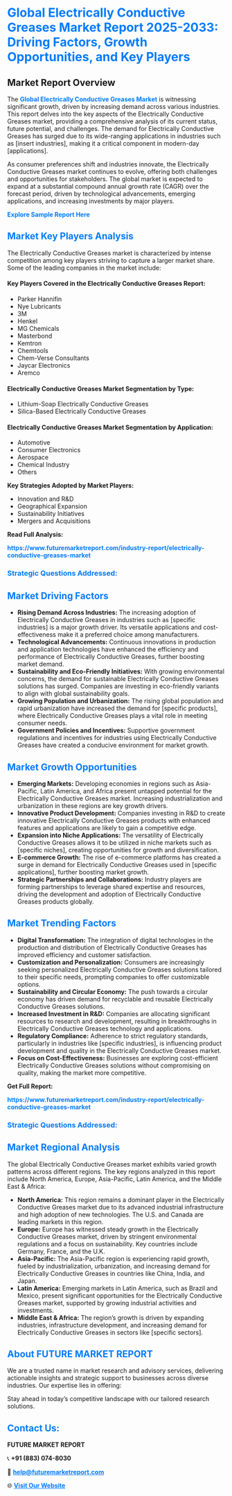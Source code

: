 <h1 style="color: #007BFF;">Global Electrically Conductive Greases Market Report 2025-2033: Driving Factors, Growth Opportunities, and Key Players</h1>

<section id="overview">
<h2>Market Report Overview</h2>
<p>The <a href="https://www.futuremarketreport.com/industry-report/electrically-conductive-greases-market" style="color: #007BFF; text-decoration: none;"><strong>Global Electrically Conductive Greases Market</strong></a> is witnessing significant growth, driven by increasing demand across various industries. This report delves into the key aspects of the Electrically Conductive Greases market, providing a comprehensive analysis of its current status, future potential, and challenges. The demand for Electrically Conductive Greases has surged due to its wide-ranging applications in industries such as [insert industries], making it a critical component in modern-day [applications].</p>
<p>As consumer preferences shift and industries innovate, the Electrically Conductive Greases market continues to evolve, offering both challenges and opportunities for stakeholders. The global market is expected to expand at a substantial compound annual growth rate (CAGR) over the forecast period, driven by technological advancements, emerging applications, and increasing investments by major players.</p>
</section>

<section id="overview">
<p><a href="https://www.futuremarketreport.com/request-sample/reportId=91832" style="color: #007BFF; text-decoration: none;"><strong>Explore Sample Report Here</strong></a></p>
</section>

<section id="key-players">
<h2 style="color: #007BFF;">Market Key Players Analysis</h2>
<p>The Electrically Conductive Greases market is characterized by intense competition among key players striving to capture a larger market share. Some of the leading companies in the market include:</p>
<h4>Key Players Covered in the Electrically Conductive Greases Report:</h4>
<ul><li>Parker Hannifin</li><li>Nye Lubricants</li><li>3M</li><li>Henkel</li><li>MG Chemicals</li><li>Masterbond</li><li>Kemtron</li><li>Chemtools</li><li>Chem-Verse Consultants</li><li>Jaycar Electronics</li><li>Aremco</li></ul>
<h4>Electrically Conductive Greases Market Segmentation by Type:</h4>
<ul><li>Lithium-Soap Electrically Conductive Greases</li><li>Silica-Based Electrically Conductive Greases</li></ul>

<h4>Electrically Conductive Greases Market Segmentation by Application:</h4>
<ul><li>Automotive</li><li>Consumer Electronics</li><li>Aerospace</li><li>Chemical Industry</li><li>Others</li></ul>
<p><strong>Key Strategies Adopted by Market Players:</strong></p>
<ul>
<li>Innovation and R&D</li>
<li>Geographical Expansion</li>
<li>Sustainability Initiatives</li>
<li>Mergers and Acquisitions</li>
</ul>
</section>

<section>
<p><strong>Read Full Analysis: </strong></p><a href="https://www.futuremarketreport.com/industry-report/electrically-conductive-greases-market" style="color: #007BFF; text-decoration: none;"><strong>https://www.futuremarketreport.com/industry-report/electrically-conductive-greases-market</strong></a>
<h3 style="color: #007BFF;">Strategic Questions Addressed:</h3>
</section>

<section id="driving-factors">
<h2 style="color: #007BFF;">Market Driving Factors</h2>
<ul>
<li><strong>Rising Demand Across Industries:</strong> The increasing adoption of Electrically Conductive Greases in industries such as [specific industries] is a major growth driver. Its versatile applications and cost-effectiveness make it a preferred choice among manufacturers.</li>
<li><strong>Technological Advancements:</strong> Continuous innovations in production and application technologies have enhanced the efficiency and performance of Electrically Conductive Greases, further boosting market demand.</li>
<li><strong>Sustainability and Eco-Friendly Initiatives:</strong> With growing environmental concerns, the demand for sustainable Electrically Conductive Greases solutions has surged. Companies are investing in eco-friendly variants to align with global sustainability goals.</li>
<li><strong>Growing Population and Urbanization:</strong> The rising global population and rapid urbanization have increased the demand for [specific products], where Electrically Conductive Greases plays a vital role in meeting consumer needs.</li>
<li><strong>Government Policies and Incentives:</strong> Supportive government regulations and incentives for industries using Electrically Conductive Greases have created a conducive environment for market growth.</li>
</ul>
</section>

<section id="growth-opportunities">
<h2 style="color: #007BFF;">Market Growth Opportunities</h2>
<ul>
<li><strong>Emerging Markets:</strong> Developing economies in regions such as Asia-Pacific, Latin America, and Africa present untapped potential for the Electrically Conductive Greases market. Increasing industrialization and urbanization in these regions are key growth drivers.</li>
<li><strong>Innovative Product Development:</strong> Companies investing in R&D to create innovative Electrically Conductive Greases products with enhanced features and applications are likely to gain a competitive edge.</li>
<li><strong>Expansion into Niche Applications:</strong> The versatility of Electrically Conductive Greases allows it to be utilized in niche markets such as [specific niches], creating opportunities for growth and diversification.</li>
<li><strong>E-commerce Growth:</strong> The rise of e-commerce platforms has created a surge in demand for Electrically Conductive Greases used in [specific applications], further boosting market growth.</li>
<li><strong>Strategic Partnerships and Collaborations:</strong> Industry players are forming partnerships to leverage shared expertise and resources, driving the development and adoption of Electrically Conductive Greases products globally.</li>
</ul>
</section>

<section id="trending-factors">
<h2 style="color: #007BFF;">Market Trending Factors</h2>
<ul>
<li><strong>Digital Transformation:</strong> The integration of digital technologies in the production and distribution of Electrically Conductive Greases has improved efficiency and customer satisfaction.</li>
<li><strong>Customization and Personalization:</strong> Consumers are increasingly seeking personalized Electrically Conductive Greases solutions tailored to their specific needs, prompting companies to offer customizable options.</li>
<li><strong>Sustainability and Circular Economy:</strong> The push towards a circular economy has driven demand for recyclable and reusable Electrically Conductive Greases solutions.</li>
<li><strong>Increased Investment in R&D:</strong> Companies are allocating significant resources to research and development, resulting in breakthroughs in Electrically Conductive Greases technology and applications.</li>
<li><strong>Regulatory Compliance:</strong> Adherence to strict regulatory standards, particularly in industries like [specific industries], is influencing product development and quality in the Electrically Conductive Greases market.</li>
<li><strong>Focus on Cost-Effectiveness:</strong> Businesses are exploring cost-efficient Electrically Conductive Greases solutions without compromising on quality, making the market more competitive.</li>
</ul>
</section>

<section>
<p><strong>Get Full Report: </strong></p><a href="https://www.futuremarketreport.com/industry-report/electrically-conductive-greases-market" style="color: #007BFF; text-decoration: none;"><strong>https://www.futuremarketreport.com/industry-report/electrically-conductive-greases-market</strong></a>
<h3 style="color: #007BFF;">Strategic Questions Addressed:</h3>
</section>


<section id="regional-analysis">
<h2 style="color: #007BFF;">Market Regional Analysis</h2>
<p>The global Electrically Conductive Greases market exhibits varied growth patterns across different regions. The key regions analyzed in this report include North America, Europe, Asia-Pacific, Latin America, and the Middle East & Africa:</p>
<ul>
<li><strong>North America:</strong> This region remains a dominant player in the Electrically Conductive Greases market due to its advanced industrial infrastructure and high adoption of new technologies. The U.S. and Canada are leading markets in this region.</li>
<li><strong>Europe:</strong> Europe has witnessed steady growth in the Electrically Conductive Greases market, driven by stringent environmental regulations and a focus on sustainability. Key countries include Germany, France, and the U.K.</li>
<li><strong>Asia-Pacific:</strong> The Asia-Pacific region is experiencing rapid growth, fueled by industrialization, urbanization, and increasing demand for Electrically Conductive Greases in countries like China, India, and Japan.</li>
<li><strong>Latin America:</strong> Emerging markets in Latin America, such as Brazil and Mexico, present significant opportunities for the Electrically Conductive Greases market, supported by growing industrial activities and investments.</li>
<li><strong>Middle East & Africa:</strong> The region’s growth is driven by expanding industries, infrastructure development, and increasing demand for Electrically Conductive Greases in sectors like [specific sectors].</li>
</ul>
</section>

<footer>
<h2 style="color: #007BFF;">About FUTURE MARKET REPORT</h2>
<p>We are a trusted name in market research and advisory services, delivering actionable insights and strategic support to businesses across diverse industries. Our expertise lies in offering:</p>

<p>Stay ahead in today’s competitive landscape with our tailored research solutions.</p>

<h2 style="color: #007BFF;">Contact Us:</h2>
<p><strong>FUTURE MARKET REPORT</strong></p>
<p>📞 <strong>+91 (883) 074-8030</strong></p>
<p>📧 <strong><a href="mailto:help@futuremarketreport.com" style="color: #007BFF;">help@futuremarketreport.com</a></strong></p>
<p>🌐 <strong><a href="https://www.futuremarketreport.com/" style="color: #007BFF;">Visit Our Website</a></strong></p>
</footer>